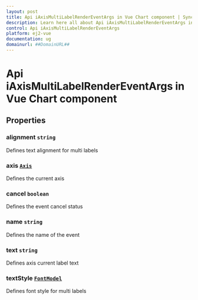 ```yaml
---
layout: post
title: Api iAxisMultiLabelRenderEventArgs in Vue Chart component | Syncfusion
description: Learn here all about Api iAxisMultiLabelRenderEventArgs in Syncfusion Vue Chart component of Syncfusion Essential JS 2 and more.
control: Api iAxisMultiLabelRenderEventArgs 
platform: ej2-vue
documentation: ug
domainurl: ##DomainURL##
---
```


# Api iAxisMultiLabelRenderEventArgs in Vue Chart component

## Properties

### alignment `string`

Defines text alignment for multi labels

### axis [`Axis`](https://ej2.syncfusion.com/vue/documentation/api-axis.html)

Defines the current axis

### cancel `boolean`

Defines the event cancel status

### name `string`

Defines the name of the event

### text `string`

Defines axis current label text

### textStyle [`FontModel`](https://ej2.syncfusion.com/vue/documentation/api-fontModel.html)

Defines font style for multi labels
